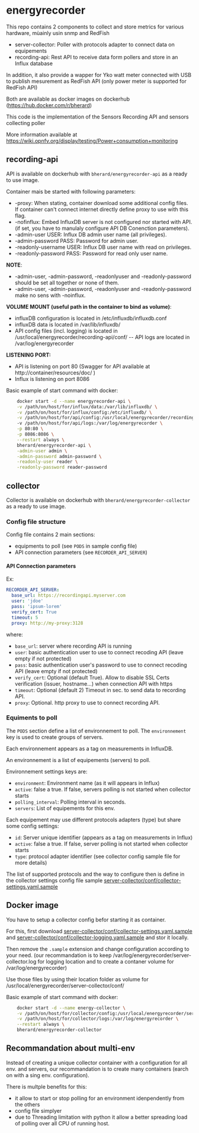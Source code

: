 # energyrecorder

This repo contains 2 components to collect and store metrics for various hardware, mùainly usin snmp and RedFish

* server-collector: Poller with protocols adapter to connect data on equipements
* recording-api: Rest API to receive data form pollers and store in an Influx database

In addition, it also provide a wapper for Yko watt meter connected with USB to publish mesurement as RedFish API (only power meter is supported for RedFish API)

Both are available as docker images on dockerhub (https://hub.docker.com/r/bherard)

This code is the implementation of the Sensors Recording API and sensors collecting poller

More information available at https://wiki.opnfv.org/display/testing/Power+consumption+monitoring

## recording-api

API is available on dockerhub with `bherard/energyrecorder-api` as a ready to use image.

Container mais be started with following parameters:
- -proxy: When stating, container download some additional config files. If container can't connect internet directly define proxy to use with this flag.
- -nofinflux: Embed InfluxDB server is not configured nor started with API. (if set, you have to manulaly configure API DB Conenction parameters).
- -admin-user USER: Influx DB admin user name (all privileges).
- -admin-password PASS: Password for admin user.
- -readonly-username USER: Influx DB user name with read on privileges.
- -readonly-password PASS: Password for read only user name.

**NOTE**:
- -admin-user, -admin-password, -readonlyuser and -readonly-password should be set all together or none of them.
- -admin-user, -admin-password, -readonlyuser and -readonly-password make no sens with -noinflux.

**VOLUME MOUNT (useful path in the container to bind as  volume)**:
- influxDB configuration is located in /etc/influxdb/influxdb.conf
- influxDB data is located in /var/lib/influxdb/
- API config files (incl. logging) is located in /usr/local/energyrecorder/recording-api/conf/
-- API logs are located in /var/log/energyrecorder

**LISTENING PORT:**
- API is listening on port 80 (Swagger for API available at http://container/resources/doc/ )
- Influx is listening on port 8086

Basic example of start command with docker:
```bash
    docker start -d --name energyrecorder-api \
    -v /path/on/host/for/influx/data:/var/lib/influxdb/ \
    -v /path/on/host/for/influx/config:/etc/influxdb/ \
    -v /path/on/host/for/api/config:/usr/local/energyrecorder/recording-api/conf/
    -v /path/on/host/for/api/logs:/var/log/energyrecorder \
    -p 80:80 \
    -p 8086:8086 \
    --restart always \
    bherard/energyrecorder-api \
    -admin-user admin \
    -admin-password admin-password \
    -readonly-user reader \
    -readonly-password reader-password
```

## collector

Collector is available on dockerhub with `bherard/energyrecorder-collector` as a ready to use image.

### Config file structure

Config file contains 2 main sections:
- equipments to poll (see `PODS` in sample config file)
- API connection parameters (see `RECORDER_API_SERVER`)

#### API Connection parameters
Ex:
```yaml
RECORDER_API_SERVER:
  base_url: https://recordingapi.myserver.com
  user: 'jdoe'
  pass: 'ipsum-lorem'
  verify_cert: True
  timeout: 5
  proxy: http://my-proxy:3128
```

where:
- `base_url`: server where recording API is running
- `user`: basic authentication user to use to connect recoding API (leave empty if not protected)
- `pass`: basic authentication user's password to use to connect recoding API (leave empty if not protected)
- `verify_cert`: Optional (default True). Allow to disable SSL Certs verification (issuer, hostname...) when connection API with https
- `timeout`: Optional (default 2) Timeout in sec. to send data to recording API.
- `proxy`: Optional. http proxy to use to connect recording API.


### Equiments to poll
The `PODS` section define a list of environnement to poll. The `environnement` key is used to create groups of servers.

Each environnement appears as a tag on measurements in InfluxDB.

An environnement is a list of equipements (servers) to poll.

Environnement settings keys are:
- `environment`: Environment name (as it will appears in Influx)
- `active`: false a true. If false, servers polling is not started when collector starts
- `polling_interval`: Polling interval in seconds.
- `servers`: List of equipements for this env.


Each equipement may use different protocols adapters (type) but share some config settings:
- `id`: Server unique identifier (appears as a tag on measurements in Influx)
- `active`: false a true. If false, server polling is not started when collector starts
- `type`: protocol adapter identifier (see collector config sample file for more details)

The list of supported protocols and the way to configure then is define in the collector settings config file sample [server-collector/conf/collector-settings.yaml.sample](https://github.com/bherard/energyrecorder/blob/master/server-collector/conf/collector-settings.yaml.sample)

## Docker image

You have to setup a collector config befor starting it as container.

For this, first download [server-collector/conf/collector-settings.yaml.sample](https://github.com/bherard/energyrecorder/blob/master/server-collector/conf/collector-settings.yaml.sample) and [server-collector/conf/collector-logging.yaml.sample](https://github.com/bherard/energyrecorder/blob/master/server-collector/conf/collector-logging.yaml.sample) and stor it locally.

Then remove the `.sample` extension and change configuration according to your need.
(our recommandation is to keep /var/log/energyrecorder/server-collector.log for logging location and to create a contaner volume for /var/log/energyrecorder)

Use those files by using their location folder as volume for /usr/local/energyrecorder/server-collector/conf/

Basic example of start command with docker:
```bash
    docker start -d --name energy-collector \
    -v /path/on/host/for/collector/config:/usr/local/energyrecorder/server-collector/ \
    -v /path/on/host/for/collector/logs:/var/log/energyrecorder \
    --restart always \
    bherard/energyrecorder-collector
```

## Recommandation about multi-env

Instead of creating a unique collector container with a configuration for all env. and servers, our recommandation is to create many containers (earch on with a sing env. configuration).

There is multple benefits for this:
- it allow to start or stop polling for an environment idenpendently from the others
- config file  simplyer
- due to Threading limitation with python it allow a better spreading load of polling over all CPU of running host.